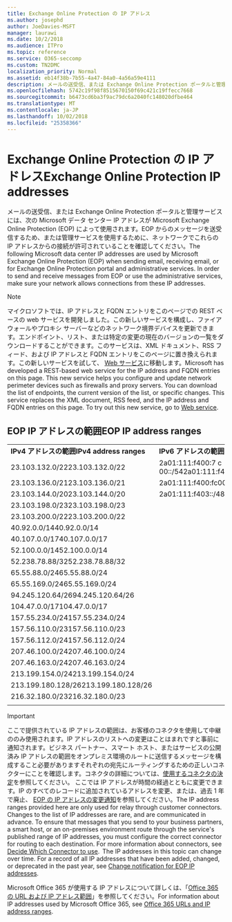 ```yaml
---
title: Exchange Online Protection の IP アドレス
ms.author: josephd
author: JoeDavies-MSFT
manager: laurawi
ms.date: 10/2/2018
ms.audience: ITPro
ms.topic: reference
ms.service: O365-seccomp
ms.custom: TN2DMC
localization_priority: Normal
ms.assetid: eb14f38b-7b55-4a47-84a0-4a56a59e4111
description: メールの送受信、または Exchange Online Protection ポータルと管理サービスには、次の Microsoft データ センター IP アドレスが Microsoft Exchange Online Protection (EOP) によって使用されます。EOP からのメッセージを送受信するため、または管理サービスを使用するために、ネットワークでこれらの IP アドレスからの接続が許可されていることを確認してください。
ms.openlocfilehash: 5742c19f98f8515670150f69c421c19ffecc7668
ms.sourcegitcommit: b6473cd6ba3f9ac79dc6a2040fc148020dfbe464
ms.translationtype: MT
ms.contentlocale: ja-JP
ms.lasthandoff: 10/02/2018
ms.locfileid: "25358366"
---
```

# <a name="exchange-online-protection-ip-addresses"></a><span data-ttu-id="18868-104">Exchange Online Protection の IP アドレス</span><span class="sxs-lookup"><span data-stu-id="18868-104">Exchange Online Protection IP addresses</span></span>

<span data-ttu-id="18868-p102">メールの送受信、または Exchange Online Protection ポータルと管理サービスには、次の Microsoft データ センター IP アドレスが Microsoft Exchange Online Protection (EOP) によって使用されます。EOP からのメッセージを送受信するため、または管理サービスを使用するために、ネットワークでこれらの IP アドレスからの接続が許可されていることを確認してください。</span><span class="sxs-lookup"><span data-stu-id="18868-p102">The following Microsoft data center IP addresses are used by Microsoft Exchange Online Protection (EOP) when sending email, receiving email, or for Exchange Online Protection portal and administrative services. In order to send and receive messages from EOP or use the administrative services, make sure your network allows connections from these IP addresses.</span></span>
 
> [!NOTE]
> <span data-ttu-id="18868-p103">マイクロソフトでは、IP アドレスと FQDN エントリをこのページでの REST ベースの web サービスを開発しました。この新しいサービスを構成し、ファイアウォールやプロキシ サーバーなどのネットワーク境界デバイスを更新できます。エンドポイント、リスト、または特定の変更の現在のバージョンの一覧をダウンロードすることができます。このサービスは、XML ドキュメント、RSS フィード、および IP アドレスと FQDN エントリをこのページに置き換えられます。この新しいサービスを試して、 [Web サービス](https://support.office.com/article/managing-office-365-endpoints-99cab9d4-ef59-4207-9f2b-3728eb46bf9a#webservice)に移動します。</span><span class="sxs-lookup"><span data-stu-id="18868-p103">Microsoft has developed a REST-based web service for the IP address and FQDN entries on this page. This new service helps you configure and update network perimeter devices such as firewalls and proxy servers. You can download the list of endpoints, the current version of the list, or specific changes. This service replaces the XML document, RSS feed, and the IP address and FQDN entries on this page. To try out this new service, go to [Web service](https://support.office.com/article/managing-office-365-endpoints-99cab9d4-ef59-4207-9f2b-3728eb46bf9a#webservice).</span></span> 
 
## <a name="eop-ip-address-ranges"></a><span data-ttu-id="18868-112">EOP IP アドレスの範囲</span><span class="sxs-lookup"><span data-stu-id="18868-112">EOP IP address ranges</span></span>

||||
|:-----|:-----|:-----|
|<span data-ttu-id="18868-113">**IPv4 アドレスの範囲**</span><span class="sxs-lookup"><span data-stu-id="18868-113">**IPv4 address ranges**</span></span> <br/> |<span data-ttu-id="18868-114">**IPv6 アドレスの範囲**</span><span class="sxs-lookup"><span data-stu-id="18868-114">**IPv6 address ranges**</span></span> <br/> |
| <span data-ttu-id="18868-115">23.103.132.0/22</span><span class="sxs-lookup"><span data-stu-id="18868-115">23.103.132.0/22</span></span> | <span data-ttu-id="18868-116">2a01:111:f400:7 c 00::/54</span><span class="sxs-lookup"><span data-stu-id="18868-116">2a01:111:f400:7c00::/54</span></span> |
| <span data-ttu-id="18868-117">23.103.136.0/21</span><span class="sxs-lookup"><span data-stu-id="18868-117">23.103.136.0/21</span></span> | <span data-ttu-id="18868-118">2a01:111:f400:fc00::/54</span><span class="sxs-lookup"><span data-stu-id="18868-118">2a01:111:f400:fc00::/54</span></span> |
| <span data-ttu-id="18868-119">23.103.144.0/20</span><span class="sxs-lookup"><span data-stu-id="18868-119">23.103.144.0/20</span></span> | <span data-ttu-id="18868-120">2a01:111:f403::/48</span><span class="sxs-lookup"><span data-stu-id="18868-120">2a01:111:f403::/48</span></span> |
| <span data-ttu-id="18868-121">23.103.198.0/23</span><span class="sxs-lookup"><span data-stu-id="18868-121">23.103.198.0/23</span></span> |  |
| <span data-ttu-id="18868-122">23.103.200.0/22</span><span class="sxs-lookup"><span data-stu-id="18868-122">23.103.200.0/22</span></span> |  |
| <span data-ttu-id="18868-123">40.92.0.0/14</span><span class="sxs-lookup"><span data-stu-id="18868-123">40.92.0.0/14</span></span> |  |
| <span data-ttu-id="18868-124">40.107.0.0/17</span><span class="sxs-lookup"><span data-stu-id="18868-124">40.107.0.0/17</span></span> |  |
| <span data-ttu-id="18868-125">52.100.0.0/14</span><span class="sxs-lookup"><span data-stu-id="18868-125">52.100.0.0/14</span></span> |  |
| <span data-ttu-id="18868-126">52.238.78.88/32</span><span class="sxs-lookup"><span data-stu-id="18868-126">52.238.78.88/32</span></span> |  |
| <span data-ttu-id="18868-127">65.55.88.0/24</span><span class="sxs-lookup"><span data-stu-id="18868-127">65.55.88.0/24</span></span> |  |
| <span data-ttu-id="18868-128">65.55.169.0/24</span><span class="sxs-lookup"><span data-stu-id="18868-128">65.55.169.0/24</span></span> |  |
| <span data-ttu-id="18868-129">94.245.120.64/26</span><span class="sxs-lookup"><span data-stu-id="18868-129">94.245.120.64/26</span></span> |  |
| <span data-ttu-id="18868-130">104.47.0.0/17</span><span class="sxs-lookup"><span data-stu-id="18868-130">104.47.0.0/17</span></span> |  |
| <span data-ttu-id="18868-131">157.55.234.0/24</span><span class="sxs-lookup"><span data-stu-id="18868-131">157.55.234.0/24</span></span> |  |
| <span data-ttu-id="18868-132">157.56.110.0/23</span><span class="sxs-lookup"><span data-stu-id="18868-132">157.56.110.0/23</span></span> |  |
| <span data-ttu-id="18868-133">157.56.112.0/24</span><span class="sxs-lookup"><span data-stu-id="18868-133">157.56.112.0/24</span></span> |  |
| <span data-ttu-id="18868-134">207.46.100.0/24</span><span class="sxs-lookup"><span data-stu-id="18868-134">207.46.100.0/24</span></span> |  |
| <span data-ttu-id="18868-135">207.46.163.0/24</span><span class="sxs-lookup"><span data-stu-id="18868-135">207.46.163.0/24</span></span> |  |
| <span data-ttu-id="18868-136">213.199.154.0/24</span><span class="sxs-lookup"><span data-stu-id="18868-136">213.199.154.0/24</span></span> |  |
| <span data-ttu-id="18868-137">213.199.180.128/26</span><span class="sxs-lookup"><span data-stu-id="18868-137">213.199.180.128/26</span></span> |  |
| <span data-ttu-id="18868-138">216.32.180.0/23</span><span class="sxs-lookup"><span data-stu-id="18868-138">216.32.180.0/23</span></span> |  |
||||
 
> [!IMPORTANT]
> <span data-ttu-id="18868-p104">ここで提供されている IP アドレスの範囲は、お客様のコネクタを使用して中継ののみ使用されます。IP アドレスのリストへの変更はことはまれですと事前に通知されます。ビジネス パートナー、スマート ホスト、またはサービスの公開済み IP アドレスの範囲をオンプレミス環境のルートに送信するメッセージを構成すること必要がありますそれぞれの宛先にルーティングするための正しいコネクターにことを確認します。コネクタの詳細については、[使用するコネクタの決定](https://docs.microsoft.com/exchange/mail-flow-best-practices/use-connectors-to-configure-mail-flow/set-up-connectors-to-route-mail)を参照してください。 ここでは IP アドレスが時間の経過とともに変更できます。IP のすべてのレコードに追加されているアドレスを変更、または、過去 1 年で廃止、 [EOP の IP アドレスの変更通知](change-notification-for-eop-ip-addresses.md)を参照してください。</span><span class="sxs-lookup"><span data-stu-id="18868-p104">The IP address ranges provided here are only used for relay through customer connectors. Changes to the list of IP addresses are rare, and are communicated in advance. To ensure that messages that you send to your business partners, a smart host, or an on-premises environment route through the service's published range of IP addresses, you must configure the correct connector for routing to each destination. For more information about connectors, see [Decide Which Connector to use](https://docs.microsoft.com/exchange/mail-flow-best-practices/use-connectors-to-configure-mail-flow/set-up-connectors-to-route-mail).  The IP addresses in this topic can change over time. For a record of all IP addresses that have been added, changed, or deprecated in the past year, see [Change notification for EOP IP addresses](change-notification-for-eop-ip-addresses.md).</span></span> 
 
<span data-ttu-id="18868-145">Microsoft Office 365 が使用する IP アドレスについて詳しくは、「[Office 365 の URL および IP アドレス範囲](https://go.microsoft.com/fwlink/p/?LinkId=324165)」を参照してください。</span><span class="sxs-lookup"><span data-stu-id="18868-145">For information about IP addresses used by Microsoft Office 365, see [Office 365 URLs and IP address ranges](https://go.microsoft.com/fwlink/p/?LinkId=324165).</span></span>

